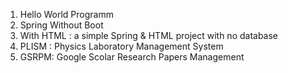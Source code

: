 1. Hello World Programm  
2. Spring Without Boot  
3. With HTML : a simple Spring & HTML project with no database  
4. PLISM : Physics Laboratory Management System  
5. GSRPM: Google Scolar Research Papers Management  